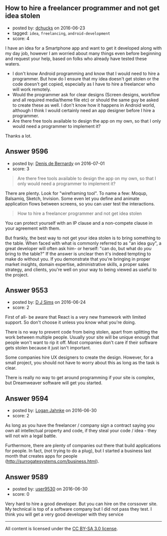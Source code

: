 ## How to hire a freelancer programmer and not get idea stolen

- posted by: [dchucks](https://stackexchange.com/users/8511/dchucks) on 2016-06-23
- tagged: `idea`, `freelancing`, `android-development`
- score: 4

I have an idea for a Smartphone app and want to get it developed along with my day job, however I am worried about many things even before beginning and request your help, based on folks who already have tested these waters.

- I don't know Android programming and know that I would need to hire a  programmer. But how do I ensure that my idea doesn't get stolen or the code doesn't get copied, especially as I have to hire a freelancer who will work remotely. 
- Would the programmer ask for clear designs (Screen designs, workflow and all required media/theme file etc) or should the same guy be asked to create these as well. I don't know how it happens in Android world, although I think I would certainly need an app designer before I hire a programmer.
- Are there free tools available to design the app on my own, so that I only would need a programmer to implement it?

Thanks a lot.


## Answer 9596

- posted by: [Denis de Bernardy](https://stackexchange.com/users/182468/denis-de-bernardy) on 2016-07-01
- score: 3

> Are there free tools available to design the app on my own, so that I only would need a programmer to implement it?

There are plenty. Look for "wireframing tool". To name a few: Moqup, Balsamiq, Sketch, Invision. Some even let you define and animate application flows between screens, so you can user test the interactions.

> How to hire a freelancer programmer and not get idea stolen

You can protect yourself with an IP clause and a non-compete clause in your agreement with them.

But frankly, the best way to not get your idea stolen is to bring something to the table. When faced with what is commonly referred to as "an idea guy", a great developer will often ask him- or herself: "can do, but what do *you* bring to the table?" If the answer is unclear then it's indeed tempting to make do without you. If you demonstrate that you're bringing in proper market insights, domain expertise, administrative skills, a proper sales strategy, and clients, you're well on your way to being viewed as useful to the project.


## Answer 9553

- posted by: [D J Sims](https://stackexchange.com/users/7242000/d-j-sims) on 2016-06-24
- score: 2

First of all- be aware that React is a very new framework with limited support. So don't choose it unless you know what you're doing. 

There is no way to prevent code from being stolen, apart from splitting the work between multiple people. Usually your site will be unique enough that people won't want to rip it off. Most companies don't care if their software gets stolen because it just isn't important. 

Some companies hire UX designers to create the design. However, for a small project, you should not have to worry about this as long as the task is clear.

There is really no way to get around programming if your site is complex, but Dreamweaver software will get you started.


## Answer 9594

- posted by: [Logan Jahnke](https://stackexchange.com/users/5204404/logan-jahnke) on 2016-06-30
- score: 2

As long as you have the freelancer / company sign a contract saying you own all intellectual property and code, if they steal your code / idea - they will not win a legal battle. 

Furthermore, there are plenty of companies out there that build applications for people. In fact, (not trying to do a plug), but I started a business last month that creates apps for people (http://surrogatesystems.com/business.html). 


## Answer 9589

- posted by: [user9530](https://stackexchange.com/users/7100585/user9530) on 2016-06-30
- score: 0

Very hard to hire a good developer. But you can hire on the corssover site. My technical is top of a software company but I did not pass they test. I think you will get a very good developer with they service



---

All content is licensed under the [CC BY-SA 3.0 license](https://creativecommons.org/licenses/by-sa/3.0/).
